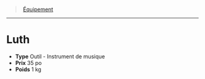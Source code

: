 ﻿---
!EquipmentItem
Type: Outil - Instrument de musique
Price: 35 po
Weight: 1 kg
Id: equipment_hd.md#luth
ParentLink: equipment_hd.md#Équipement
Name: Luth
ParentName: Équipement
NameLevel: 1
Attributes: {}
---
> [Équipement](hd_equipment.md)

---

# Luth

- **Type** Outil - Instrument de musique
- **Prix** 35 po
- **Poids** 1 kg

